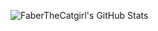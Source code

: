 ![FaberTheCatgirl's GitHub Stats](https://github-readme-stats.vercel.app/api?hide_border=true&title_color=E63462&icon_color=E63462&text_color=E63462&bg_color=0d1117&show_icons=true&username=FaberTheCatgirl)
